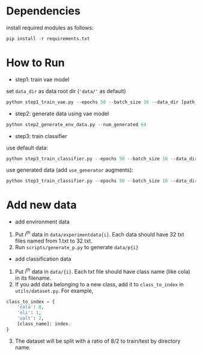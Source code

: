 # Dependencies

install required modules as follows:
```python
pip install -r requirements.txt
```

# How to Run

* step1: train vae model

set `data_dir` as data root dir (`'data/'` as default)
```python
python step1_train_vae.py --epochs 50 --batch_size 16 --data_dir [path_to_your_data]
```

* step2: generate data using vae model

```python
python step2_generate_env_data.py --num_generated 64
```

* step3: train classifier

use default data:
```python
python step3_train_classifier.py --epochs 50 --batch_size 16 --data_dir [path_to_your_data] --num_classes 3
```

use generated data (add `use_generator` augments):
```python
python step3_train_classifier.py --epochs 50 --batch_size 16 --data_dir [path_to_your_data] --num_classes 3 --use_generator
```

# Add new data

* add environment data

1. Put $i^{th}$ data in `data/experimentdata{i}`. Each data should have 32 txt files named from 1.txt to 32.txt.
2. Run `scripts/generate_p.py` to generate `data/p{i}`

* add classification data

1. Put $i^{th}$ data in `data/{i}`. Each txt file should have class name (like cola) in its filename.
2. If you add data belonging to a new class, add it to `class_to_index` in `utils/dataset.py`. For example,

```python
class_to_index = {
    'cola': 0,
    'oli': 1,
    'salt': 2,
    [class_name]: index.
}
```

3. The dataset will be split with a ratio of 8/2 to train/test by directory name.